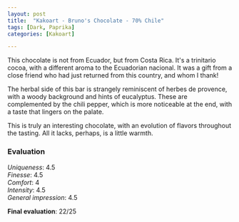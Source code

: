 ```yaml
---
layout: post
title:  "Kakoart - Bruno's Chocolate - 70% Chile"
tags: [Dark, Paprika] 
categories: [Kakoart]

---
```


This chocolate is not from Ecuador, but from Costa Rica. It's a trinitario cocoa, with a different aroma to the Ecuadorian nacional. It was a gift from a close friend who had just returned from this country, and whom I thank!

The herbal side of this bar is strangely reminiscent of herbes de provence, with a woody background and hints of eucalyptus. These are complemented by the chili pepper, which is more noticeable at the end, with a taste that lingers on the palate.

This is truly an interesting chocolate, with an evolution of flavors throughout the tasting. All it lacks, perhaps, is a little warmth.


### Evaluation

_Uniqueness_: 4.5  
_Finesse_: 4.5  
_Comfort_: 4  
_Intensity_: 4.5  
_General impression_: 4.5

**Final evaluation**: 22/25